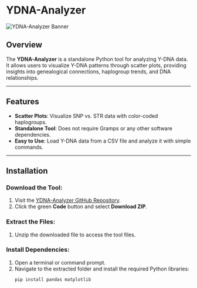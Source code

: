 # YDNA-Analyzer

![YDNA-Analyzer Banner](path/to/banner.png)

## Overview
The **YDNA-Analyzer** is a standalone Python tool for analyzing Y-DNA data. It allows users to visualize Y-DNA patterns through scatter plots, providing insights into genealogical connections, haplogroup trends, and DNA relationships.

---

## Features
- **Scatter Plots**: Visualize SNP vs. STR data with color-coded haplogroups.
- **Standalone Tool**: Does not require Gramps or any other software dependencies.
- **Easy to Use**: Load Y-DNA data from a CSV file and analyze it with simple commands.

---

## Installation
### Download the Tool:
1. Visit the [YDNA-Analyzer GitHub Repository](https://github.com/CA1-TEAM/YDNA-Analyzer).
2. Click the green **Code** button and select **Download ZIP**.

### Extract the Files:
1. Unzip the downloaded file to access the tool files.

### Install Dependencies:
1. Open a terminal or command prompt.
2. Navigate to the extracted folder and install the required Python libraries:
   ```bash
   pip install pandas matplotlib
